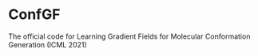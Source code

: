 # ConfGF
The official code for Learning Gradient Fields for Molecular Conformation Generation (ICML 2021)
